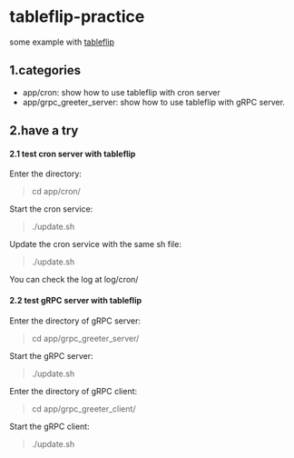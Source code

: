 # tableflip-practice

some example with [tableflip](https://github.com/cloudflare/tableflip)


## 1.categories
- app/cron: show how to use tableflip with cron server
- app/grpc_greeter_server:  show how to use tableflip with gRPC server.

## 2.have a try

#### 2.1 test cron server with tableflip
Enter the directory:
> cd app/cron/

Start the cron service:
> ./update.sh

Update the cron service with the same sh file:
> ./update.sh

You can check the log at log/cron/

#### 2.2 test gRPC server with tableflip
Enter the directory of gRPC server:
> cd app/grpc_greeter_server/

Start the gRPC server:
> ./update.sh

Enter the directory of gRPC client:
> cd app/grpc_greeter_client/

Start the gRPC client:
> ./update.sh
